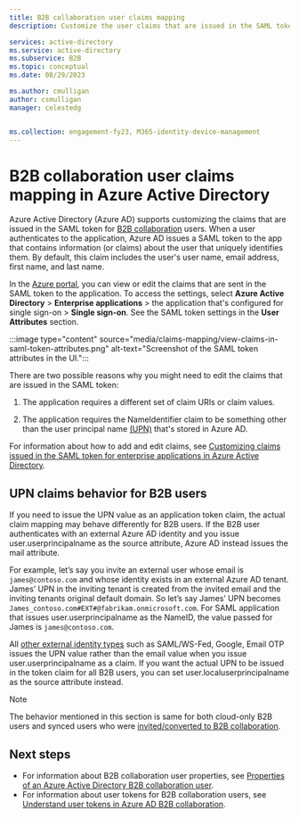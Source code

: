 ```yaml
---
title: B2B collaboration user claims mapping
description: Customize the user claims that are issued in the SAML token for Azure Active Directory (Azure AD) B2B users.

services: active-directory
ms.service: active-directory
ms.subservice: B2B
ms.topic: conceptual
ms.date: 08/29/2023

ms.author: cmulligan
author: csmulligan
manager: celestedg


ms.collection: engagement-fy23, M365-identity-device-management
---
```


# B2B collaboration user claims mapping in Azure Active Directory

Azure Active Directory (Azure AD) supports customizing the claims that are issued in the SAML token for [B2B collaboration](what-is-b2b.md) users. When a user authenticates to the application, Azure AD issues a SAML token to the app that contains information (or claims) about the user that uniquely identifies them. By default, this claim includes the user's user name, email address, first name, and last name.

In the [Azure portal](https://portal.azure.com), you can view or edit the claims that are sent in the SAML token to the application. To access the settings, select **Azure Active Directory** > **Enterprise applications** > the application that's configured for single sign-on > **Single sign-on**. See the SAML token settings in the **User Attributes** section.

:::image type="content" source="media/claims-mapping/view-claims-in-saml-token-attributes.png" alt-text="Screenshot of the SAML token attributes in the UI.":::

There are two possible reasons why you might need to edit the claims that are issued in the SAML token:

1. The application requires a different set of claim URIs or claim values.

2. The application requires the NameIdentifier claim to be something other than the user principal name [(UPN)](../hybrid/connect/plan-connect-userprincipalname.md#what-is-userprincipalname) that's stored in Azure AD.

For information about how to add and edit claims, see [Customizing claims issued in the SAML token for enterprise applications in Azure Active Directory](../develop/saml-claims-customization.md).

## UPN claims behavior for B2B users

If you need to issue the UPN value as an application token claim, the actual claim mapping may behave differently for B2B users. If the B2B user authenticates with an external Azure AD identity and you issue user.userprincipalname as the source attribute, Azure AD instead issues the mail attribute.  

For example, let’s say you invite an external user whose email is `james@contoso.com` and whose identity exists in an external Azure AD tenant. James’ UPN in the inviting tenant is created from the invited email and the inviting tenants original default domain. So let’s say James’ UPN becomes `James_contoso.com#EXT#@fabrikam.onmicrosoft.com`. For SAML application that issues user.userprincipalname as the NameID, the value passed for James is `james@contoso.com`.  

All [other external identity types](redemption-experience.md#invitation-redemption-flow) such as SAML/WS-Fed, Google, Email OTP issues the UPN value rather than the email value when you issue user.userprincipalname as a claim. If you want the actual UPN to be issued in the token claim for all B2B users, you can set user.localuserprincipalname as the source attribute instead. 

>[!NOTE]
>The behavior mentioned in this section is same for both cloud-only B2B users and synced users who were [invited/converted to B2B collaboration](invite-internal-users.md). 

## Next steps

- For information about B2B collaboration user properties, see [Properties of an Azure Active Directory B2B collaboration user](user-properties.md).
- For information about user tokens for B2B collaboration users, see [Understand user tokens in Azure AD B2B collaboration](user-token.md).
